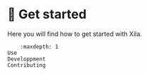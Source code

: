 # 🚀 Get started

Here you will find how to get started with Xila.

```{toctree}
    :maxdepth: 1
Use
Developpment
Contributing
```